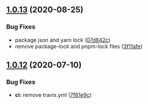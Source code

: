 ## [1.0.13](https://github.com/rajasegar/ember-aria-switch/compare/v1.0.12...v1.0.13) (2020-08-25)


### Bug Fixes

* package json and yarn lock ([07d842c](https://github.com/rajasegar/ember-aria-switch/commit/07d842ceab9556cd95ccc376b9325ea295e2df8c))
* remove package-lock and pnpm-lock files ([3f11afe](https://github.com/rajasegar/ember-aria-switch/commit/3f11afed6eb5cf23bf7478343ad59534d876c2c3))

## [1.0.12](https://github.com/rajasegar/ember-aria-switch/compare/v1.0.11...v1.0.12) (2020-07-10)


### Bug Fixes

* **ci:** remove travis.yml ([7f81e9c](https://github.com/rajasegar/ember-aria-switch/commit/7f81e9cfac646b4b9b71590c3154ce027065a98f))

